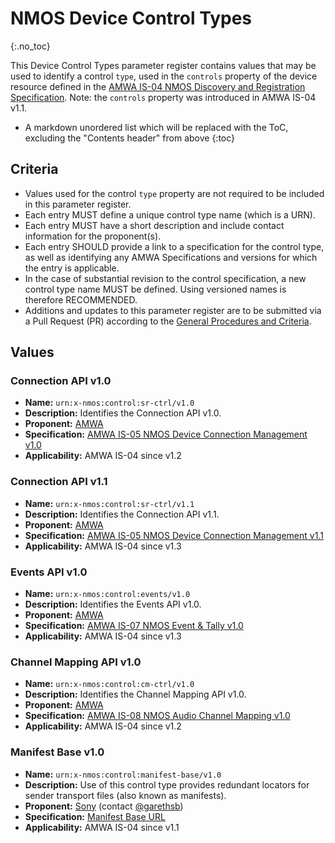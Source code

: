 # NMOS Device Control Types
{:.no_toc}

This Device Control Types parameter register contains values that may be used to identify a control `type`, used in the `controls` property of the device resource defined in the [AMWA IS-04 NMOS Discovery and Registration Specification](https://specs.amwa.tv/is-04).
Note: the `controls` property was introduced in AMWA IS-04 v1.1.

- A markdown unordered list which will be replaced with the ToC, excluding the "Contents header" from above
{:toc}

## Criteria

- Values used for the control `type` property are not required to be included in this parameter register.
- Each entry MUST define a unique control type name (which is a URN).
- Each entry MUST have a short description and include contact information for the proponent(s).
- Each entry SHOULD provide a link to a specification for the control type, as well as identifying any AMWA Specifications and versions for which the entry is applicable.
- In the case of substantial revision to the control specification, a new control type name MUST be defined. Using versioned names is therefore RECOMMENDED.
- Additions and updates to this parameter register are to be submitted via a Pull Request (PR) according to the [General Procedures and Criteria](../common/).

## Values

### Connection API v1.0
- **Name:** `urn:x-nmos:control:sr-ctrl/v1.0`
- **Description:** Identifies the Connection API v1.0.
- **Proponent:** [AMWA](https://www.amwa.tv/)
- **Specification:** [AMWA IS-05 NMOS Device Connection Management v1.0](https://specs.amwa.tv/is-05/v1.0)
- **Applicability:** AMWA IS-04 since v1.2

### Connection API v1.1
- **Name:** `urn:x-nmos:control:sr-ctrl/v1.1`
- **Description:** Identifies the Connection API v1.1.
- **Proponent:** [AMWA](https://www.amwa.tv/)
- **Specification:** [AMWA IS-05 NMOS Device Connection Management v1.1](https://specs.amwa.tv/is-05/v1.1)
- **Applicability:** AMWA IS-04 since v1.3

### Events API v1.0
- **Name:** `urn:x-nmos:control:events/v1.0`
- **Description:** Identifies the Events API v1.0.
- **Proponent:** [AMWA](https://www.amwa.tv/)
- **Specification:** [AMWA IS-07 NMOS Event & Tally v1.0](https://specs.amwa.tv/is-07/v1.0)
- **Applicability:** AMWA IS-04 since v1.3

### Channel Mapping API v1.0
- **Name:** `urn:x-nmos:control:cm-ctrl/v1.0`
- **Description:** Identifies the Channel Mapping API v1.0.
- **Proponent:** [AMWA](https://www.amwa.tv/)
- **Specification:** [AMWA IS-08 NMOS Audio Channel Mapping v1.0](https://specs.amwa.tv/is-08/v1.0)
- **Applicability:** AMWA IS-04 since v1.2

### Manifest Base v1.0
- **Name:** `urn:x-nmos:control:manifest-base/v1.0`
- **Description:** Use of this control type provides redundant locators for sender transport files (also known as manifests).
- **Proponent:** [Sony](https://github.com/sony) (contact [@garethsb](https://github.com/garethsb))
- **Specification:** [Manifest Base URL](manifest-base.md)
- **Applicability:** AMWA IS-04 since v1.1
